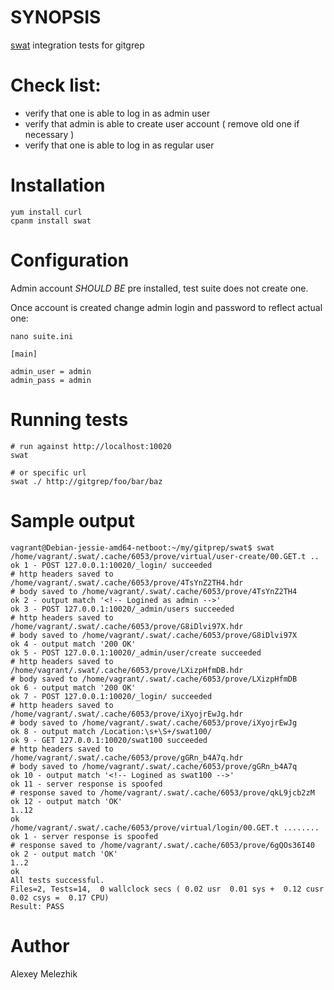 # SYNOPSIS

[swat](https://github.com/melezhik/swat) integration tests for gitgrep

# Check list:

* verify that one is able to log in as admin user
* verify that admin is able to create user account ( remove old one if necessary )
* verify that one is able to log in as regular user

# Installation

    yum install curl
    cpanm install swat

# Configuration

Admin account _SHOULD BE_ pre installed, test suite does not create one.

Once account is created change admin login and password to reflect actual one:

    nano suite.ini

    [main]
    
    admin_user = admin
    admin_pass = admin


# Running tests

    # run against http://localhost:10020
    swat

    # or specific url
    swat ./ http://gitgrep/foo/bar/baz

# Sample output

    vagrant@Debian-jessie-amd64-netboot:~/my/gitprep/swat$ swat
    /home/vagrant/.swat/.cache/6053/prove/virtual/user-create/00.GET.t ..
    ok 1 - POST 127.0.0.1:10020/_login/ succeeded
    # http headers saved to /home/vagrant/.swat/.cache/6053/prove/4TsYnZ2TH4.hdr
    # body saved to /home/vagrant/.swat/.cache/6053/prove/4TsYnZ2TH4
    ok 2 - output match '<!-- Logined as admin -->'
    ok 3 - POST 127.0.0.1:10020/_admin/users succeeded
    # http headers saved to /home/vagrant/.swat/.cache/6053/prove/G8iDlvi97X.hdr
    # body saved to /home/vagrant/.swat/.cache/6053/prove/G8iDlvi97X
    ok 4 - output match '200 OK'
    ok 5 - POST 127.0.0.1:10020/_admin/user/create succeeded
    # http headers saved to /home/vagrant/.swat/.cache/6053/prove/LXizpHfmDB.hdr
    # body saved to /home/vagrant/.swat/.cache/6053/prove/LXizpHfmDB
    ok 6 - output match '200 OK'
    ok 7 - POST 127.0.0.1:10020/_login/ succeeded
    # http headers saved to /home/vagrant/.swat/.cache/6053/prove/iXyojrEwJg.hdr
    # body saved to /home/vagrant/.swat/.cache/6053/prove/iXyojrEwJg
    ok 8 - output match /Location:\s+\S+/swat100/
    ok 9 - GET 127.0.0.1:10020/swat100 succeeded
    # http headers saved to /home/vagrant/.swat/.cache/6053/prove/gGRn_b4A7q.hdr
    # body saved to /home/vagrant/.swat/.cache/6053/prove/gGRn_b4A7q
    ok 10 - output match '<!-- Logined as swat100 -->'
    ok 11 - server response is spoofed
    # response saved to /home/vagrant/.swat/.cache/6053/prove/qkL9jcb2zM
    ok 12 - output match 'OK'
    1..12
    ok
    /home/vagrant/.swat/.cache/6053/prove/virtual/login/00.GET.t ........
    ok 1 - server response is spoofed
    # response saved to /home/vagrant/.swat/.cache/6053/prove/6gQOs36I40
    ok 2 - output match 'OK'
    1..2
    ok
    All tests successful.
    Files=2, Tests=14,  0 wallclock secs ( 0.02 usr  0.01 sys +  0.12 cusr  0.02 csys =  0.17 CPU)
    Result: PASS
            

# Author

Alexey Melezhik


